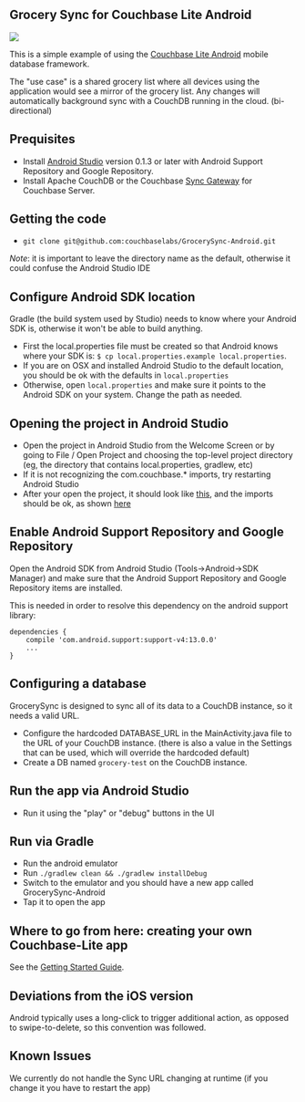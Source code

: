 ## Grocery Sync for Couchbase Lite Android 
 
![](http://cl.ly/image/1H11131G2c3d/Screen%20Shot%202013-05-14%20at%204.44.48%20PM.png)
 
This is a simple example of using the [Couchbase Lite Android](https://github.com/couchbase/couchbase-lite-android) mobile database framework.
 
The "use case" is a shared grocery list where all devices using the application would see a mirror of the grocery list.  Any changes will automatically background sync with a CouchDB running in the cloud.  (bi-directional)
 
## Prequisites

* Install [Android Studio](http://developer.android.com/sdk/installing/studio.html) version 0.1.3 or later with Android Support Repository and Google Repository.
* Install Apache CouchDB or the Couchbase [Sync Gateway](https://github.com/couchbaselabs/sync_gateway) for Couchbase Server.

## Getting the code

* `git clone git@github.com:couchbaselabs/GrocerySync-Android.git`

_Note_: it is important to leave the directory name as the default, otherwise it could confuse the Android Studio IDE

## Configure Android SDK location

Gradle (the build system used by Studio) needs to know where your Android SDK is, otherwise it won't be able to build anything.

* First the local.properties file must be created so that Android knows where your SDK is: `$ cp local.properties.example local.properties`. 
* If you are on OSX and installed Android Studio to the default location, you should be ok with the defaults in `local.properties`
* Otherwise, open `local.properties` and make sure it points to the Android SDK on your system.  Change the path as needed.



## Opening the project in Android Studio

* Open the project in Android Studio from the Welcome Screen or by going to File / Open Project and choosing the top-level project directory (eg, the directory that contains local.properties, gradlew, etc)
* If it is not recognizing the com.couchbase.* imports, try restarting Android Studio
* After your open the project, it should look like [this](http://cl.ly/image/2E3T1T2q261E), and the imports should be ok, as shown [here](http://cl.ly/image/2m1a1K3n0c1V)

## Enable Android Support Repository and Google Repository

Open the Android SDK from Android Studio (Tools->Android->SDK Manager) and make sure that the Android Support Repository and Google Repository items are installed.

This is needed in order to resolve this dependency on the android support library:

```
dependencies {
    compile 'com.android.support:support-v4:13.0.0'
    ...
}
```


## Configuring a database

GrocerySync is designed to sync all of its data to a CouchDB instance, so it needs a valid URL.

* Configure the hardcoded DATABASE_URL in the MainActivity.java file to the URL of your CouchDB instance.  (there is also a value in the Settings that can be used, which will override the hardcoded default)  
* Create a DB named `grocery-test` on the CouchDB instance.

## Run the app via Android Studio

* Run it using the "play" or "debug" buttons in the UI

## Run via Gradle

* Run the android emulator
* Run `./gradlew clean && ./gradlew installDebug`
* Switch to the emulator and you should have a new app called GrocerySync-Android
* Tap it to open the app

## Where to go from here: creating your own Couchbase-Lite app

See the [Getting Started Guide](https://github.com/couchbase/couchbase-lite-android/wiki/Getting-Started).

## Deviations from the iOS version
 
Android typically uses a long-click to trigger additional action, as opposed to swipe-to-delete, so this convention was followed.
 
## Known Issues
 
We currently do not handle the Sync URL changing at runtime (if you change it you have to restart the app)
